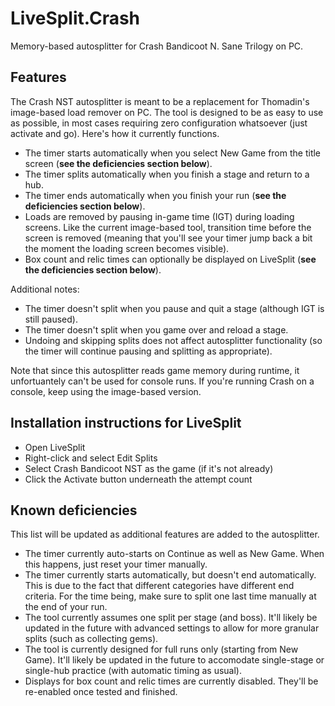 # LiveSplit.Crash
Memory-based autosplitter for Crash Bandicoot N. Sane Trilogy on PC.

## Features

The Crash NST autosplitter is meant to be a replacement for Thomadin's image-based load remover on PC. The tool is designed to be as easy to use as possible, in most cases requiring zero configuration whatsoever (just activate and go). Here's how it currently functions.

- The timer starts automatically when you select New Game from the title screen (**see the deficiencies section below**).
- The timer splits automatically when you finish a stage and return to a hub.
- The timer ends automatically when you finish your run (**see the deficiencies section below**).
- Loads are removed by pausing in-game time (IGT) during loading screens. Like the current image-based tool, transition time before the screen is removed (meaning that you'll see your timer jump back a bit the moment the loading screen becomes visible).
- Box count and relic times can optionally be displayed on LiveSplit (**see the deficiencies section below**).

Additional notes:

- The timer doesn't split when you pause and quit a stage (although IGT is still paused).
- The timer doesn't split when you game over and reload a stage.
- Undoing and skipping splits does not affect autosplitter functionality (so the timer will continue pausing and splitting as appropriate).

Note that since this autosplitter reads game memory during runtime, it unfortuantely can't be used for console runs. If you're running Crash on a console, keep using the image-based version.

## Installation instructions for LiveSplit
- Open LiveSplit
- Right-click and select Edit Splits
- Select Crash Bandicoot NST as the game (if it's not already)
- Click the Activate button underneath the attempt count

## Known deficiencies

This list will be updated as additional features are added to the autosplitter.

- The timer currently auto-starts on Continue as well as New Game. When this happens, just reset your timer manually.
- The timer currently starts automatically, but doesn't end automatically. This is due to the fact that different categories have different end criteria. For the time being, make sure to split one last time manually at the end of your run.
- The tool currently assumes one split per stage (and boss). It'll likely be updated in the future with advanced settings to allow for more granular splits (such as collecting gems).
- The tool is currently designed for full runs only (starting from New Game). It'll likely be updated in the future to accomodate single-stage or single-hub practice (with automatic timing as usual).
- Displays for box count and relic times are currently disabled. They'll be re-enabled once tested and finished.
